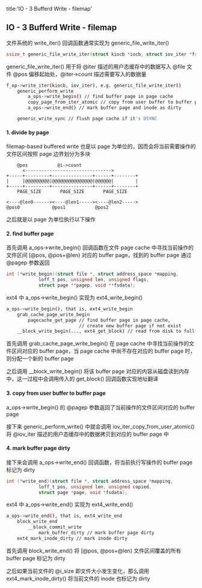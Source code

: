 title:'IO - 3 Bufferd Write - filemap'
## IO - 3 Bufferd Write - filemap


文件系统的 write_iter() 回调函数通常实现为 generic_file_write_iter()

```c
ssize_t generic_file_write_iter(struct kiocb *iocb, struct iov_iter *from)
```

generic_file_write_iter() 用于将 @iter 描述的用户态缓存中的数据写入 @file 文件 @pos 偏移起始处，@iter->count 描述需要写入的数据量


```sh
f_op->write_iter(kiocb, iov_iter), e.g. generic_file_write_iter()
    generic_perform_write
        a_ops->write_begin() // find buffer page in page cache
        copy_page_from_iter_atomic // copy from user buffer to buffer page
        a_ops->write_end() // mark buffer page and inode as dirty

    generic_write_sync // flush page cache if it's DSYNC
```


#### 1. divide by page

filemap-based buffered write 也是以 page 为单位的，因而会将当前需要操作的文件区间按照 page 边界划分为多块

```
    @pos           @i->count
      <-------------------------------->
+-----+---------+---------------+------+--------+
|     |@@@@@@@@@|@@@@@@@@@@@@@@@|@@@@@@|        |
+-----+---------+---------------+------+--------+
    PAGE_SIZE       PAGE_SIZE       PAGE_SIZE

<----@len0------><----@len1-----><----@len2----->
@pos0            @pos1           @pos2
```

之后就是以 page 为单位执行以下操作


#### 2. find buffer page

首先调用 a_ops->write_begin() 回调函数在文件 page cache 中寻找当前操作的文件区间 [@pos, @pos+@len) 对应的 buffer page，找到的 buffer page 通过 @pagep 参数返回

```c
int (*write_begin)(struct file *, struct address_space *mapping,
			loff_t pos, unsigned len, unsigned flags,
			struct page **pagep, void **fsdata);
```


ext4 中 a_ops->write_begin() 实现为 ext4_write_begin()

```sh
a_ops->write_begin(), that is, ext4_write_begin
    grab_cache_page_write_begin
        pagecache_get_page // find buffer page in page cache,
                           // create new buffer page if not exist
    __block_write_begin(..., ext4_get_block) // read from disk to fullfill the new created buffer page
```

首先调用 grab_cache_page_write_begin() 在 page cache 中寻找当前操作的文件区间对应的 buffer page，当 page cache 中尚不存在对应的 buffer page 时，则分配一个新的 buffer page

之后调用 __block_write_begin() 将该 buffer page 对应的内容从磁盘读到内存中，这一过程中会调用传入的 get_block() 回调函数实现地址翻译


#### 3. copy from user buffer to buffer page

a_ops->write_begin() 的 @pagep 参数返回了当前操作的文件区间对应的 buffer page

接下来 generic_perform_write() 中就会调用 iov_iter_copy_from_user_atomic() 将 @iov_iter 描述的用户态缓存中的数据拷贝到对应的 buffer page 中


#### 4. mark buffer page dirty

接下来会调用 a_ops->write_end() 回调函数，将当前执行写操作的 buffer page 标记为 dirty

```c
int (*write_end)(struct file *, struct address_space *mapping,
			loff_t pos, unsigned len, unsigned copied,
			struct page *page, void *fsdata);
```


ext4 中 a_ops->write_end() 实现为 ext4_write_end()

```sh
a_ops->write_end(), that is, ext4_write_end
    block_write_end
        __block_commit_write
            mark_buffer_dirty // mark buffer page dirty
    ext4_mark_inode_dirty // mark inode dirty
```

首先调用 block_write_end() 将 [@pos, @pos+@len) 文件区间覆盖的所有 buffer page 标记为 dirty

之后如果当前文件的 @i_size 即文件大小发生变化，那么调用 ext4_mark_inode_dirty() 将当前文件的 inode 也标记为 dirty


 


